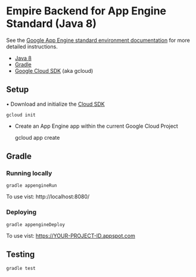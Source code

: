 Empire Backend for App Engine Standard (Java 8)
============================

See the [Google App Engine standard environment documentation][ae-docs] for more
detailed instructions.

[ae-docs]: https://cloud.google.com/appengine/docs/java/


* [Java 8](http://www.oracle.com/technetwork/java/javase/downloads/index.html)
* [Gradle](https://gradle.org/gradle-download/)
* [Google Cloud SDK](https://cloud.google.com/sdk/) (aka gcloud)

## Setup

• Download and initialize the [Cloud SDK](https://cloud.google.com/sdk/)

    gcloud init

* Create an App Engine app within the current Google Cloud Project

    gcloud app create

## Gradle
### Running locally

    gradle appengineRun

To use vist: http://localhost:8080/

### Deploying

    gradle appengineDeploy

To use vist:  https://YOUR-PROJECT-ID.appspot.com

## Testing

    gradle test
